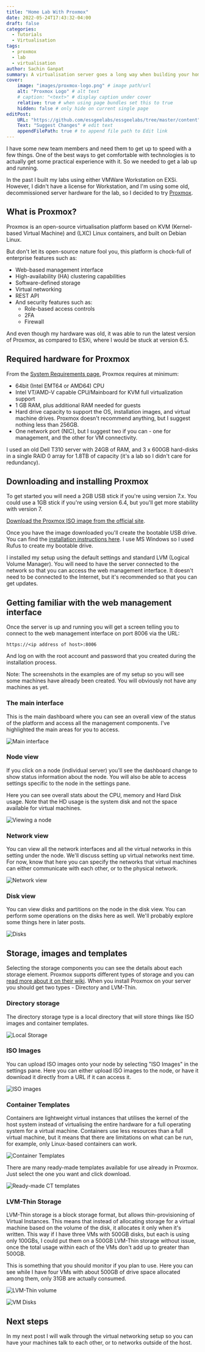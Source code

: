 ```yaml
---
title: "Home Lab With Proxmox"
date: 2022-05-24T17:43:32-04:00
draft: false
categories:
  - Tutorials
  - Virtualisation
tags: 
  - proxmox
  - lab
  - virtualisation
author: Sachin Ganpat
summary: A virtualisation server goes a long way when building your home lab. Consider Proxmox for your project.
cover:
    image: "images/proxmox-logo.png" # image path/url
    alt: "Proxmox Logo" # alt text
    # caption: "<text>" # display caption under cover
    relative: true # when using page bundles set this to true
    hidden: false # only hide on current single page
editPost:
    URL: "https://github.com/essgeelabs/essgeelabs/tree/master/content"
    Text: "Suggest Changes" # edit text
    appendFilePath: true # to append file path to Edit link
---
```


I have some new team members and need them to get up to speed with a few things. One of the best ways to get comfortable with technologies is to actually get some practical experience with it. So we needed to get a lab up and running.

In the past I built my labs using either VMWare Workstation on EXSi. However, I didn't have a license for Workstation, and I'm using some old, decommissioned server hardware for the lab, so I decided to try [Proxmox](https://www.proxmox.com/).

## What is Proxmox?

Proxmox is an open-source virtualisation platform based on KVM (Kernel-based Virtual Machine) and (LXC) Linux containers, and built on Debian Linux. 

But don't let its open-source nature fool you, this platform is chock-full of enterprise features such as:

* Web-based management interface
* High-availability (HA) clustering capabilities
* Software-defined storage
* Virtual networking
* REST API 
* And security features such as:
  * Role-based access controls
  * 2FA 
  * Firewall

And even though my hardware was old, it was able to run the latest version of Proxmox, as compared to ESXi, where I would be stuck at version 6.5.

## Required hardware for Proxmox

From the [System Requirements page](https://pve.proxmox.com/pve-docs/chapter-pve-installation.html), Proxmox requires at minimum:

- 64bit (Intel EMT64 or AMD64) CPU
- Intel VT/AMD-V capable CPU/Mainboard for KVM full virtualization support
- 1 GB RAM, plus additional RAM needed for guests
- Hard drive capacity to support the OS, installation images, and virtual machine drives. Proxmox doesn't recommend anything, but I suggest nothing less than 256GB.
- One network port (NIC), but I suggest two if you can - one for management, and the other for VM connectivity.

I used an old Dell T310 server with 24GB of RAM, and 3 x 600GB hard-disks in a single RAID 0 array for 1.8TB of capacity (it's a lab so I didn't care for redundancy).

## Downloading and installing Proxmox

To get started you will need a 2GB USB stick if you're using version 7.x. You could use a 1GB stick if you're using version 6.4, but you'll get more stability with version 7. 

[Download the Proxmox ISO image from the official site](https://www.proxmox.com/en/downloads/category/iso-images-pve).

Once you have the image downloaded you'll create the bootable USB drive. You can find the [installation instructions here](https://pve.proxmox.com/pve-docs/chapter-pve-installation.html). I use MS Windows so I used Rufus to create my bootable drive. 

I installed my setup using the default settings and standard LVM (Logical Volume Manager). You will need to have the server connected to the network so that you can access the web management interface. It doesn't need to be connected to the Internet, but it's recommended so that you can get updates.

## Getting familiar with the web management interface

Once the server is up and running you will get a screen telling you to connect to the web management interface on port 8006 via the URL:

`https://<ip address of host>:8006`

And log on with the root account and password that you created during the installation process.

Note: The screenshots in the examples are of my setup so you will see some machines have already been created. You will obviously not have any machines as yet.

### The main interface

This is the main dashboard where you can see an overall view of the status of the platform and access all the management components. I've highlighted the main areas for you to access. 

![Main interface](images/01.png)



### Node view

If you click on a node (individual server) you'll see the dashboard change to show status information about the node. You will also be able to access settings specific to the node in the settings pane.

Here you can see overall stats about the CPU, memory and Hard Disk usage. Note that the HD usage is the system disk and not the space available for virtual machines.

![Viewing a node](images/02.png)



### Network view

You can view all the network interfaces and all the virtual networks in this setting under the node. We'll discuss setting up virtual networks next time. For now, know that here you can specify the networks that virtual machines can either communicate with each other, or to the physical network.

![Network view](images/03.png)



### Disk view

You can view disks and partitions on the node in the disk view. You can perform some operations on the disks here as well. We'll probably explore some things here in later posts.

![Disks](images/04.png)


## Storage, images and templates
Selecting the storage components you can see the details about each storage element. Proxmox supports different types of storage and you can [read more about it on their wiki](https://pve.proxmox.com/wiki/Storage). When you install Proxmox on your server you should get two types - Directory and LVM-Thin.

### Directory storage
The directory storage type is a local directory that will store things like ISO images and container templates. 

![Local Storage](images/05.png)

### ISO Images

You can upload ISO images onto your node by selecting "ISO Images" in the settings pane. Here you can either upload ISO images to the node, or have it download it directly from a URL if it can access it.

![ISO images](images/06.png)



### Container Templates

Containers are lightweight virtual instances that utilises the kernel of the host system instead of virtualising the entire hardware for a full operating system for a virtual machine. Containers use less resources than a full virtual machine, but it means that there are limitations on what can be run, for example, only Linux-based containers can work. 

![Container Templates](images/07.png)



There are many ready-made templates available for use already in Proxmox. Just select the one you want and click download.

![Ready-made CT templates](images/08.png)



### LVM-Thin Storage

LVM-Thin storage is a block storage format, but allows thin-provisioning of Virtual Instances. This means that instead of allocating storage for a virtual machine based on the volume of the disk, it allocates it only when it's written. This way if I have three VMs with 500GB disks, but each is using only 100GBs, I could put them on a 500GB LVM-Thin storage without issue, once the total usage within each of the VMs don't add up to greater than 500GB. 

This is something that you should monitor if you plan to use. Here you can see while I have four VMs with about 500GB of drive space allocated among them, only 31GB are actually consumed.

![LVM-Thin volume](images/09.png)



![VM Disks](images/10.png)



## Next steps

In my next post I will walk through the virtual networking setup so you can have your machines talk to each other, or to networks outside of the host. 
